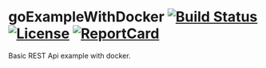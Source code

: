 # goExampleWithDocker [![Build Status](https://travis-ci.org/salihkemaloglu/goExampleWithDocker.svg?branch=master)](https://travis-ci.org/salihkemaloglu/goExampleWithDocker) [![License][License-Image]][License-URL] [![ReportCard][ReportCard-Image]][ReportCard-URL]

Basic REST Api example with docker.


[ReportCard-URL]: https://goreportcard.com/report/github.com/salihkemaloglu/goExampleWithDocker
[ReportCard-Image]: https://goreportcard.com/badge/github.com/salihkemaloglu/goExampleWithDocker
[License-URL]: http://opensource.org/licenses/MIT
[License-Image]: https://img.shields.io/npm/l/express.svg
